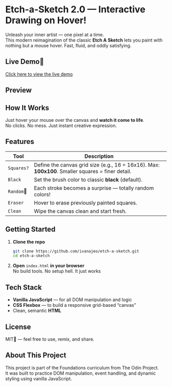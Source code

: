 # Etch-a-Sketch 2.0 — Interactive Drawing on Hover!

Unleash your inner artist — one pixel at a time.  
This modern reimagination of the classic **Etch A Sketch** lets you paint with nothing but a mouse hover. 
Fast, fluid, and oddly satisfying.

## Live Demo🚀
[Click here to view the live demo](https://etch-a-sketch-hazel-three.vercel.app/)

## Preview


## How It Works
Just hover your mouse over the canvas and **watch it come to life**.  
No clicks. No mess. Just instant creative expression.

## Features
| Tool      | Description                                                                 |
|-----------|-----------------------------------------------------------------------------|
| `Squares?` | Define the canvas grid size (e.g., 16 = 16x16). Max: **100x100**. Smaller squares = finer detail. |
| `Black`     | Set the brush color to classic **black** (default).                         |
| `Random`🌈  | Each stroke becomes a surprise — totally random colors!                    |
| `Eraser`    | Hover to erase previously painted squares.                                |
| `Clean`     | Wipe the canvas clean and start fresh.                                     |

## Getting Started
1. **Clone the repo**  
   ```bash
   git clone https://github.com/ivanajeo/etch-a-sketch.git
   cd etch-a-sketch
   ```
2. **Open** `index.html` **in your browser** <br />
   No build tools. No setup hell. It just works

## Tech Stack
- **Vanilla JavaScript** — for all DOM manipulation and logic
- **CSS Flexbox** — to build a responsive grid-based “canvas”
- Clean, semantic **HTML**

## License
MIT📜 — feel free to use, remix, and share.

## About This Project
This project is part of the Foundations curriculum from The Odin Project.  
It was built to practice DOM manipulation, event handling, and dynamic styling using vanilla JavaScript.
